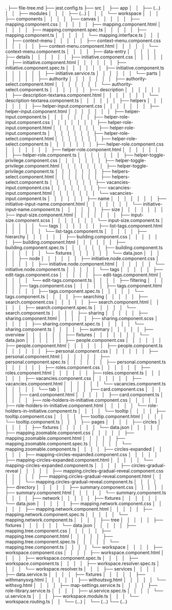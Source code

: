 <!-- prettier-ignore -->
.
├── file-tree.md
├── jest.config.ts
├── src
│   ├── app
│   │   ├── (...)
│   │   ├── modules
│   │   │   ├── (...)
│   │   │   └── workspace
│   │   │       ├── components
│   │   │       │   ├── canvas
│   │   │       │   │   ├── mapping.component.css
│   │   │       │   │   ├── mapping.component.html
│   │   │       │   │   ├── mapping.component.spec.ts
│   │   │       │   │   ├── mapping.component.ts
│   │   │       │   │   └── mapping.interface.ts
│   │   │       │   ├── context-menu
│   │   │       │   │   ├── context-menu.component.css
│   │   │       │   │   ├── context-menu.component.html
│   │   │       │   │   └── context-menu.component.ts
│   │   │       │   ├── data-entry
│   │   │       │   │   ├── details
│   │   │       │   │   │   ├── initiative.component.css
│   │   │       │   │   │   ├── initiative.component.html
│   │   │       │   │   │   ├── initiative.component.spec.ts
│   │   │       │   │   │   ├── initiative.component.ts
│   │   │       │   │   │   ├── initiative.service.ts
│   │   │       │   │   │   └── parts
│   │   │       │   │   │       ├── authority
│   │   │       │   │   │       │   ├── authority-select.component.html
│   │   │       │   │   │       │   └── authority-select.component.ts
│   │   │       │   │   │       ├── description
│   │   │       │   │   │       │   ├── description-textarea.component.html
│   │   │       │   │   │       │   └── description-textarea.component.ts
│   │   │       │   │   │       ├── helpers
│   │   │       │   │   │       │   ├── helper-input.component.css
│   │   │       │   │   │       │   ├── helper-input.component.html
│   │   │       │   │   │       │   ├── helper-input.component.ts
│   │   │       │   │   │       │   ├── helper-role-input.component.css
│   │   │       │   │   │       │   ├── helper-role-input.component.html
│   │   │       │   │   │       │   ├── helper-role-input.component.ts
│   │   │       │   │   │       │   ├── helper-role-select.component.html
│   │   │       │   │   │       │   ├── helper-role-select.component.ts
│   │   │       │   │   │       │   ├── helper-role.component.css
│   │   │       │   │   │       │   ├── helper-role.component.html
│   │   │       │   │   │       │   ├── helper-role.component.ts
│   │   │       │   │   │       │   ├── helper-toggle-privilege.component.css
│   │   │       │   │   │       │   ├── helper-toggle-privilege.component.html
│   │   │       │   │   │       │   ├── helper-toggle-privilege.component.ts
│   │   │       │   │   │       │   ├── helpers-select.component.html
│   │   │       │   │   │       │   ├── helpers-select.component.ts
│   │   │       │   │   │       │   ├── vacancies-input.component.css
│   │   │       │   │   │       │   ├── vacancies-input.component.html
│   │   │       │   │   │       │   └── vacancies-input.component.ts
│   │   │       │   │   │       ├── name
│   │   │       │   │   │       │   ├── initiative-input-name.component.html
│   │   │       │   │   │       │   └── initiative-input-name.component.ts
│   │   │       │   │   │       ├── size
│   │   │       │   │   │       │   ├── input-size.component.html
│   │   │       │   │   │       │   ├── input-size.component.scss
│   │   │       │   │   │       │   └── input-size.component.ts
│   │   │       │   │   │       └── tags
│   │   │       │   │   │           ├── list-tags.component.html
│   │   │       │   │   │           └── list-tags.component.ts
│   │   │       │   │   ├── hierarchy
│   │   │       │   │   │   ├── building.component.css
│   │   │       │   │   │   ├── building.component.html
│   │   │       │   │   │   ├── building.component.spec.ts
│   │   │       │   │   │   ├── building.component.ts
│   │   │       │   │   │   └── fixtures
│   │   │       │   │   │       └── data.json
│   │   │       │   │   ├── node
│   │   │       │   │   │   ├── initiative.node.component.css
│   │   │       │   │   │   ├── initiative.node.component.html
│   │   │       │   │   │   └── initiative.node.component.ts
│   │   │       │   │   └── tags
│   │   │       │   │       ├── edit-tags.component.css
│   │   │       │   │       ├── edit-tags.component.html
│   │   │       │   │       └── edit-tags.component.ts
│   │   │       │   ├── filtering
│   │   │       │   │   ├── tags.component.css
│   │   │       │   │   ├── tags.component.html
│   │   │       │   │   ├── tags.component.spec.ts
│   │   │       │   │   └── tags.component.ts
│   │   │       │   ├── searching
│   │   │       │   │   ├── search.component.css
│   │   │       │   │   ├── search.component.html
│   │   │       │   │   ├── search.component.spec.ts
│   │   │       │   │   └── search.component.ts
│   │   │       │   ├── sharing
│   │   │       │   │   ├── sharing.component.html
│   │   │       │   │   ├── sharing.component.scss
│   │   │       │   │   ├── sharing.component.spec.ts
│   │   │       │   │   └── sharing.component.ts
│   │   │       │   ├── summary
│   │   │       │   │   ├── overview
│   │   │       │   │   │   ├── fixtures
│   │   │       │   │   │   │   └── data.json
│   │   │       │   │   │   ├── people.component.css
│   │   │       │   │   │   ├── people.component.html
│   │   │       │   │   │   ├── people.component.ts
│   │   │       │   │   │   ├── personal.component.css
│   │   │       │   │   │   ├── personal.component.html
│   │   │       │   │   │   ├── personal.component.spec.ts
│   │   │       │   │   │   ├── personal.component.ts
│   │   │       │   │   │   ├── roles.component.css
│   │   │       │   │   │   ├── roles.component.html
│   │   │       │   │   │   ├── roles.component.ts
│   │   │       │   │   │   ├── vacancies.component.css
│   │   │       │   │   │   ├── vacancies.component.html
│   │   │       │   │   │   └── vacancies.component.ts
│   │   │       │   │   └── tab
│   │   │       │   │       ├── card.component.css
│   │   │       │   │       ├── card.component.html
│   │   │       │   │       ├── card.component.ts
│   │   │       │   │       ├── role-holders-in-initiative.component.css
│   │   │       │   │       ├── role-holders-in-initiative.component.html
│   │   │       │   │       └── role-holders-in-initiative.component.ts
│   │   │       │   └── tooltip
│   │   │       │       ├── tooltip.component.css
│   │   │       │       ├── tooltip.component.html
│   │   │       │       └── tooltip.component.ts
│   │   │       ├── pages
│   │   │       │   ├── circles
│   │   │       │   │   ├── fixtures
│   │   │       │   │   │   └── data.json
│   │   │       │   │   ├── mapping.zoomable.component.css
│   │   │       │   │   ├── mapping.zoomable.component.html
│   │   │       │   │   ├── mapping.zoomable.component.spec.ts
│   │   │       │   │   └── mapping.zoomable.component.ts
│   │   │       │   ├── circles-expanded
│   │   │       │   │   ├── mapping-circles-expanded.component.css
│   │   │       │   │   ├── mapping-circles-expanded.component.html
│   │   │       │   │   └── mapping-circles-expanded.component.ts
│   │   │       │   ├── circles-gradual-reveal
│   │   │       │   │   ├── mapping.circles-gradual-reveal.component.css
│   │   │       │   │   ├── mapping.circles-gradual-reveal.component.html
│   │   │       │   │   └── mapping.circles-gradual-reveal.component.ts
│   │   │       │   ├── directory
│   │   │       │   │   ├── summary.component.css
│   │   │       │   │   ├── summary.component.html
│   │   │       │   │   └── summary.component.ts
│   │   │       │   ├── network
│   │   │       │   │   ├── fixtures
│   │   │       │   │   │   └── data.json
│   │   │       │   │   ├── mapping.network.component.css
│   │   │       │   │   ├── mapping.network.component.html
│   │   │       │   │   ├── mapping.network.component.spec.ts
│   │   │       │   │   └── mapping.network.component.ts
│   │   │       │   ├── tree
│   │   │       │   │   ├── fixtures
│   │   │       │   │   │   └── data.json
│   │   │       │   │   ├── mapping.tree.component.css
│   │   │       │   │   ├── mapping.tree.component.html
│   │   │       │   │   ├── mapping.tree.component.spec.ts
│   │   │       │   │   └── mapping.tree.component.ts
│   │   │       │   └── workspace
│   │   │       │       ├── workspace.component.css
│   │   │       │       ├── workspace.component.html
│   │   │       │       ├── workspace.component.spec.ts
│   │   │       │       ├── workspace.component.ts
│   │   │       │       ├── workspace.resolver.spec.ts
│   │   │       │       └── workspace.resolver.ts
│   │   │       ├── services
│   │   │       │   ├── data.service.ts
│   │   │       │   ├── fixtures
│   │   │       │   │   ├── withmanysvg.html
│   │   │       │   │   ├── withoutsvg.html
│   │   │       │   │   └── withsvg.html
│   │   │       │   ├── map-settings.service.ts
│   │   │       │   ├── role-library.service.ts
│   │   │       │   ├── ui.service.spec.ts
│   │   │       │   └── ui.service.ts
│   │   │       ├── workspace.module.ts
│   │   │       └── workspace.routing.ts
│   │   └── (...)
│   └── (...)
└── (...)
